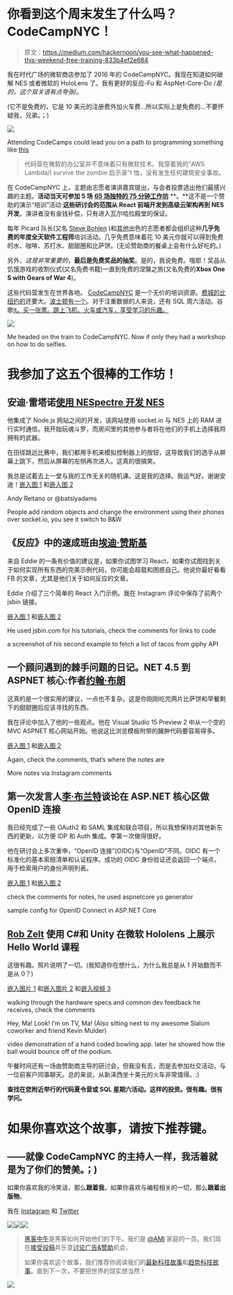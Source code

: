 # 你看到这个周末发生了什么吗？CodeCampNYC！

> 原文：<https://medium.com/hackernoon/you-see-what-happened-this-weekend-free-training-833b4ef2e684>

我在时代广场的微软商店参加了 2016 年的 CodeCampNYC。我现在知道如何破解 NES 或者微软的 HoloLens 了。我有更好的反应-Fu 和 AspNet-Core-Do /*是的，这个双关语有点夸张*/。

(它不是免费的，它是 10 美元的注册费外加火车费…所以实际上是免费的…不要怀疑我，兄弟。；)

![](img/d87f008289321826cd3b8b35c4be33af.png)

Attending CodeCamps could lead you on a path to programming something like [this](http://www.usnews.com/photos/2016/05/17/photos-donald-trump-video-game-villain)

> 代码营在微软的办公室并不意味着只有微软技术。我穿着我的“AWS Lambda/I survive the zombie 启示录”t 恤，没有发生任何建筑安全事故。

在 CodeCampNYC 上，主题由志愿者演讲嘉宾提出，与会者投票选出他们最感兴趣的主题。**活动当天可参加 5 场** [**65 场独特的 75 分钟工作坊**](http://codecampnyc.org/schedule/) **。**这不是一个赞助的演示“培训”活动:**这些研讨会的范围从 React 前端开发到高级云架构再到 NES 开发**。演讲者没有金钱补偿，只有进入瓦尔哈拉殿堂的保证。

每年 Picard 队长(又名 [Steve Bohlen](https://twitter.com/@sbohlen) )和[其他](https://twitter.com/boulosdib)出色的志愿者都会组织这种**几乎免费的年度全天软件工程师**培训活动。几乎免费意味着花 10 美元你就可以得到免费的水、咖啡、苏打水、甜甜圈和比萨饼。(无论赞助商的餐桌上会有什么好吃的。)

另外，*这是非常重要的*，**最后是免费奖品的抽奖**。是的，我说免费。哦耶！奖品从饥饿游戏的收割仪式(又名免费书籍)一直到免费的涅槃之旅(又名免费的**Xbox One S with Gears of War 4**)。

这些代码营发生在世界各地。 [CodeCampNYC](http://codecampnyc.org/) 是一个无价的培训资源。[费城的比纽约的](http://phillydotnet.org/)还要大。[波士顿有一个](https://www.bostoncodecamp.com)。对于注重数据的人来说，还有 SQL 周六活动。谷歌[it。买一张票。跳上飞机、火车或汽车，享受学习的乐趣。](https://hackernoon.com/tagged/google)

![](img/337a85dc55b81697a53f2f9250b3b50a.png)

Me headed on the train to CodeCampNYC. Now if only they had a workshop on how to do selfies.

# 我参加了这五个很棒的工作坊！

## 安迪·雷塔诺[使用 NESpectre 开发 NES](https://twitter.com/@batslyadams)

他集成了 Node.js 网站之间的开发，该网站使用 socket.io 与 NES 上的 RAM 进行实时通信。我开始玩魂斗罗，而房间里的其他参与者将在他们的手机上选择我将拥有的武器。

在田径跳远比赛中，我们都用手机来模拟控制器上的按钮，这导致我们的选手从屏幕上跳下，然后从屏幕的左侧再次进入。这真的很搞笑。

我总是试着去上一堂与我的工作无关的随机课。这是我的选择。我运气好。谢谢安迪！[嵌入图 1](https://www.instagram.com/p/BLTaKpLBKjN/) 和[嵌入图 2](https://www.instagram.com/p/BLTf2BpBM2x)

Andy Reitano or @batslyadams

People add random objects and change the environment using their phones over socket.io, you see it switch to B&W

## 《反应》中的速成班由[埃迪·赞斯基](https://twitter.com/@eddiezane)

来自 Eddie 的一条有价值的建议是，如果你试图学习 React，如果你试图找到关于如何实现所有东西的完美示例代码，你可能会超载和困惑自己。他说你最好看看 FB 的文章，尤其是他们关于如何反应的文章。

Eddie 介绍了三个简单的 React 入门示例。我在 Instagram 评论中保存了前两个 jsbin 链接。

[嵌入图 1](https://www.instagram.com/p/BLTjl7BhnpY) 和[嵌入图 2](https://www.instagram.com/p/BLTupHDh79q)

He used jsbin.com for his tutorials, check the comments for links to code

a screenshot of his second example to fetch a list of tacos from giphy API

## 一个顾问遇到的棘手问题的日记。NET 4.5 到 ASPNET 核心:作者[约翰·布朗](https://twitter.com/@softcraftsman)

这真的是一个很实用的建议，一点也不复杂。这是你刚刚吃完两片比萨饼和早餐剩下的甜甜圈后应该寻找的东西。

我在评论中加入了他的一些观点。他在 Visual Studio 15 Preview 2 中从一个空的 MVC ASPNET 核心网站开始。他说这比浏览模板附带的臃肿代码要容易得多。

[嵌入图 1](https://www.instagram.com/p/BLT0phUh2yy) 和[嵌入图 2](https://www.instagram.com/p/BLT2vsih2ya)

Again, check the comments, that’s where the notes are

More notes via Instagram comments

## 第一次发言人[李·布兰特](https://twitter.com/@leebrandt)谈论在 ASP.NET 核心区做 OpenID 连接

我已经完成了一些 OAuth2 和 SAML 集成和联合项目，所以我想保持对其他新东西的更新，以方便 IDP 和 Auth 集成。李第一次做得很好。

他在研讨会上多次重申，“OpenID 连接”(OIDC)与“OpenID”不同。OIDC 有一个标准化的基本索赔清单和认证程序。成功的 OIDC 身份验证还会返回一个端点，用于检索用户的身份声明列表。

[嵌入图 1](https://www.instagram.com/p/BLT_YYjB0F0) 和[嵌入图 2](https://www.instagram.com/p/BLUBPO_BUKV)

check the comments for notes, he used aspnetcore yo generator

sample config for OpenID Connect in ASP.NET Core

## [Rob Zelt](https://twitter.com/@robzelt) 使用 C#和 Unity 在微软 Hololens 上展示 Hello World 课程

这很有趣。照片说明了一切。(我知道你在想什么，为什么我总是从 1 开始数而不是从 0？)

[嵌入图片 1](https://www.instagram.com/p/BLUJVo7hk0f) 和[嵌入图片 2](https://www.instagram.com/p/BLUKjlrB_Ae) 和[嵌入视频 3](https://www.instagram.com/p/BLUPBByBMUv)

walking through the hardware specs and common dev feedback he receives, check the comments

Hey, Ma! Look! I’m on TV, Ma! (Also sitting next to my awesome Slalom coworker and friend Kevin Mulder)

video demonstration of a hand coded bowling app. later he showed how the ball would bounce off of the podium.

午餐时间还有一场由赞助商主导的研讨会，但我没有去，而是去参加社交活动，与一位前客户同事聊天。总的来说，从新泽西坐十美元的火车非常值得。:)

**查找在您附近举行的代码夏令营或 SQL 星期六活动。这样的投资。很有趣。很有学问。**

# 如果你喜欢这个故事，请按下推荐键。

## ——就像 CodeCampNYC 的主持人一样，我活着就是为了你们的赞美。；)

如果你喜欢我的冷笑话，那么**跟着我**，如果你喜欢与编程相关的一切，那么**跟着出版物**。

我在 [Instagram](https://instagram.com/codingjoe) 和 [Twitter](https://twitter.com/@codingjoe)

[![](img/50ef4044ecd4e250b5d50f368b775d38.png)](http://bit.ly/HackernoonFB)[![](img/979d9a46439d5aebbdcdca574e21dc81.png)](https://goo.gl/k7XYbx)[![](img/2930ba6bd2c12218fdbbf7e02c8746ff.png)](https://goo.gl/4ofytp)

> [黑客中午](http://bit.ly/Hackernoon)是黑客如何开始他们的下午。我们是 [@AMI](http://bit.ly/atAMIatAMI) 家庭的一员。我们现在[接受投稿](http://bit.ly/hackernoonsubmission)并乐意[讨论广告&赞助](mailto:partners@amipublications.com)机会。
> 
> 如果你喜欢这个故事，我们推荐你阅读我们的[最新科技故事](http://bit.ly/hackernoonlatestt)和[趋势科技故事](https://hackernoon.com/trending)。直到下一次，不要把世界的现实想当然！

[![](img/be0ca55ba73a573dce11effb2ee80d56.png)](https://goo.gl/Ahtev1)